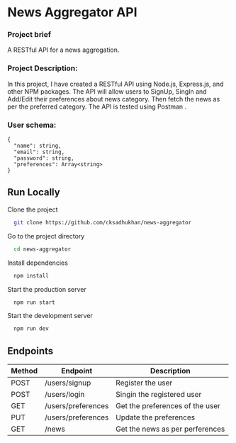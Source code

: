 # News Aggregator API

### Project brief

A RESTful API for a news aggregation.

### Project Description:

In this project, I have created a RESTful API using Node.js, Express.js, and other NPM packages. The API will allow users to SignUp, SingIn and Add/Edit their preferences about news category. Then fetch the news as per the preferred category. The API is tested using Postman .

### User schema:

```
{
  "name": string,
  "email": string,
  "password": string,
  "preferences": Array<string>
}
```

## Run Locally

Clone the project

```bash
  git clone https://github.com/cksadhukhan/news-aggregator
```

Go to the project directory

```bash
  cd news-aggregator
```

Install dependencies

```bash
  npm install
```

Start the production server

```bash
  npm run start
```

Start the development server

```bash
  npm run dev
```

## Endpoints

| Method | Endpoint           | Description                     |
| ------ | ------------------ | ------------------------------- |
| POST   | /users/signup      | Register the user               |
| POST   | /users/login       | Singin the registered user      |
| GET    | /users/preferences | Get the preferences of the user |
| PUT    | /users/preferences | Update the preferences          |
| GET    | /news              | Get the news as per perferences |
